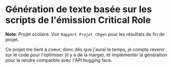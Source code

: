 # Génération de texte basée sur les scripts de l'émission Critical Role

**Note**: Projet scolaire. Voir `Rapport Projet CRgen` pour les résultats de fin de projet.

Ce projet me tient à coeur, donc dès que j'aurai le temps, je compte revenir sur le code pour l'optimiser (il y a de la marge), et implémenter la génération pour la rendre compatible avec l'API hugging face.
